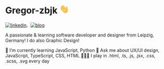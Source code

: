 # Gregor-zbjk <img src="https://raw.githubusercontent.com/Gregor-zbjk/Gregor-zbjk/main/wave.gif" width="30px">

<p>
  <a href="" rel="nofollow">
    <img align="center" src="" alt="linkedin" height="30px" style="max-width:100%;">
  </a> 
  &nbsp;
   <a href="" rel="nofollow">
    <img align="center" src="" alt="blog" height="30px" style="max-width:100%;">
  </a>
</p>

A passionate & learning software developer and designer from Leipzig, Germany!
I do also Graphic Design!

🌱 I’m currently learning JavaScript, Python
💬 Ask me about UX/UI design, JavaScript, TypeScript, CSS, HTML
👩🏽‍💻 I play in .html, .ts, .js, .jsx, .css, .scss, .svg every day